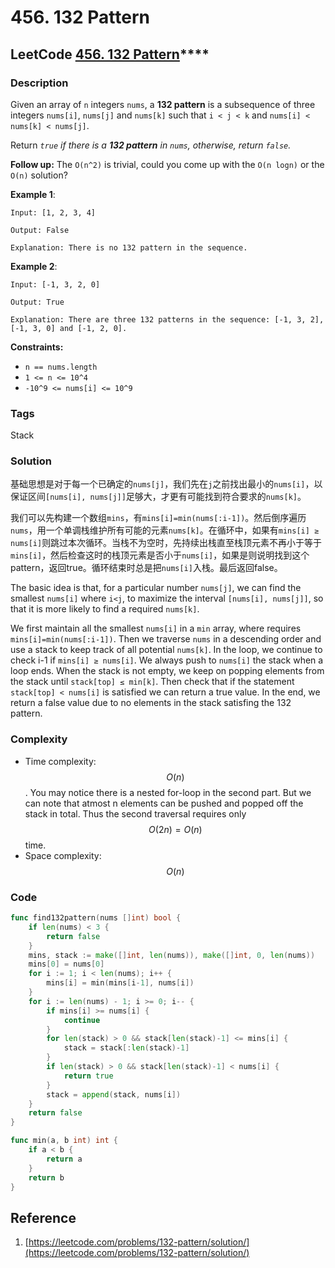 # 456. 132 Pattern

## LeetCode [**456. 132 Pattern**](https://leetcode-cn.com/problems/132-pattern/)\*\*\*\*

### Description

Given an array of `n` integers `nums`, a **132 pattern** is a subsequence of three integers `nums[i]`, `nums[j]` and `nums[k]` such that `i < j < k` and `nums[i] < nums[k] < nums[j]`.

Return _`true` if there is a **132 pattern** in `nums`, otherwise, return `false`._

**Follow up:** The `O(n^2)` is trivial, could you come up with the `O(n logn)` or the `O(n)` solution?

**Example 1**:

```text
Input: [1, 2, 3, 4]

Output: False

Explanation: There is no 132 pattern in the sequence.
```

**Example 2**:

```text
Input: [-1, 3, 2, 0]

Output: True

Explanation: There are three 132 patterns in the sequence: [-1, 3, 2], [-1, 3, 0] and [-1, 2, 0].
```

**Constraints:**

* `n == nums.length`
* `1 <= n <= 10^4`
* `-10^9 <= nums[i] <= 10^9`

### Tags

Stack

### Solution

基础思想是对于每一个已确定的`nums[j]`，我们先在`j`之前找出最小的`nums[i]`，以保证区间`[nums[i], nums[j]]`足够大，才更有可能找到符合要求的`nums[k]`。

我们可以先构建一个数组`mins`，有`mins[i]=min(nums[:i-1])`。然后倒序遍历`nums`，用一个单调栈维护所有可能的元素`nums[k]`。在循环中，如果有`mins[i] ≥ nums[i]`则跳过本次循环。当栈不为空时，先持续出栈直至栈顶元素不再小于等于`mins[i]`，然后检查这时的栈顶元素是否小于`nums[i]`，如果是则说明找到这个pattern，返回true。循环结束时总是把`nums[i]`入栈。最后返回false。

The basic idea is that, for a particular number `nums[j]`, we can find the smallest `nums[i]` where `i<j`, to maximize the interval `[nums[i], nums[j]]`, so that it is more likely to find a required `nums[k]`.

We first maintain all the smallest `nums[i]` in a `min` array, where requires `mins[i]=min(nums[:i-1])`. Then we traverse `nums` in a descending order and use a stack to keep track of all potential `nums[k]`. In the loop, we continue to check i-1 if `mins[i] ≥ nums[i]`. We always push to `nums[i]` the stack when a loop ends. When the stack is not empty, we keep on popping elements from the stack until `stack[top] ≤ min[k]`. Then check that if the statement `stack[top] < nums[i]` is satisfied we can return a true value. In the end, we return a false value due to no elements in the stack satisfing the 132 pattern.

### Complexity

* Time complexity: $$O(n)$$. You may notice there is a nested for-loop in the second part. But we can note that atmost n elements can be pushed and popped off the stack in total. Thus the second traversal requires only $$O(2n)=O(n)$$ time.
* Space complexity: $$O(n)$$

### Code

```go
func find132pattern(nums []int) bool {
	if len(nums) < 3 {
		return false
	}
	mins, stack := make([]int, len(nums)), make([]int, 0, len(nums))
	mins[0] = nums[0]
	for i := 1; i < len(nums); i++ {
		mins[i] = min(mins[i-1], nums[i])
	}
	for i := len(nums) - 1; i >= 0; i-- {
		if mins[i] >= nums[i] {
			continue
		}
		for len(stack) > 0 && stack[len(stack)-1] <= mins[i] {
			stack = stack[:len(stack)-1]
		}
		if len(stack) > 0 && stack[len(stack)-1] < nums[i] {
			return true
		}
		stack = append(stack, nums[i])
	}
	return false
}

func min(a, b int) int {
	if a < b {
		return a
	}
	return b
}
```

## Reference

1. [https://leetcode.com/problems/132-pattern/solution/](https://leetcode.com/problems/132-pattern/solution/)

